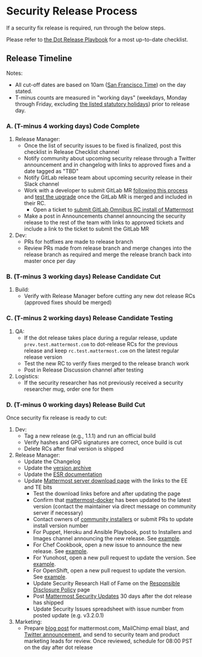 # Security Release Process

If a security fix release is required, run through the below steps.

Please refer to [the Dot Release Playbook](https://community.mattermost.com/playbooks/playbooks/hjn1xnc3gfnmzeqwssyu6dsa3w/preview) for a most up-to-date checklist.

## Release Timeline

Notes:

* All cut-off dates are based on 10am \([San Francisco Time](http://everytimezone.com/)\) on the day stated.
* T-minus counts are measured in "working days" \(weekdays, Monday through Friday, excluding [the listed statutory holidays](https://handbook.mattermost.com/operations/workplace/people/working-at-mattermost/paid-time-off#holidays)\) prior to release day.

### A. \(T-minus 4 working days\) Code Complete

1. Release Manager:
   * Once the list of security issues to be fixed is finalized, post this checklist in Release Checklist channel
   * Notify community about upcoming security release through a Twitter announcement and in changelog with links to approved fixes and a date tagged as "TBD"
   * Notify GitLab release team about upcoming security release in their Slack channel
   * Work with a developer to submit GitLab MR [following this process](https://docs.mattermost.com/process/gitlab-process.html#merge-requests) and [test the upgrade](https://docs.google.com/document/d/1mbeu2XXwCpbz3qz7y_6yDIYBToyY2nW0NFZq9Gdei1E/edit#heading=h.ncq9ltn04isg) once the GitLab MR is merged and included in their RC.
     * Open a ticket to [submit GitLab Omnibus RC install of Mattermost](https://mattermost.atlassian.net/browse/MM-10365)
   * Make a post in Announcements channel announcing the security release to the rest of the team with links to approved tickets and include a link to the ticket to submit the GitLab MR
2. Dev:
   * PRs for hotfixes are made to release branch
   * Review PRs made from release branch and merge changes into the release branch as required and merge the release branch back into master once per day

### B. \(T-minus 3 working days\) Release Candidate Cut

1. Build:
   * Verify with Release Manager before cutting any new dot release RCs \(approved fixes should be merged\)

### C. \(T-minus 2 working days\) Release Candidate Testing

1. QA:
   * If the dot release takes place during a regular release, update `prev.test.mattermost.com` to dot-release RCs for the previous release and keep `rc.test.mattermost.com` on the latest regular release version
   * Test the new RC to verify fixes merged to the release branch work
   * Post in Release Discussion channel after testing
2. Logistics:
   * If the security researcher has not previously received a security researcher mug, order one for them 

### D. \(T-minus 0 working days\) Release Build Cut

Once security fix release is ready to cut:

1. Dev:
   * Tag a new release \(e.g., 1.1.1\) and run an official build
   * Verify hashes and GPG signatures are correct, once build is cut
   * Delete RCs after final version is shipped
2. Release Manager:
   * Update the Changelog
   * Update the [version archive](https://docs.mattermost.com/administration/version-archive.html)
   * Update the [ESR documentation](https://docs.mattermost.com/administration/extended-support-release.html#what-are-the-current-supported-esr-versions)
   * Update [Mattermost server download page](https://mattermost.com/download/) with the links to the EE and TE bits
     * Test the download links before and after updating the page
     * Confirm that [mattermost-docker](https://github.com/mattermost/mattermost-docker/releases) has been updated to the latest version \(contact the maintainer via direct message on community server if necessary\)
     * Contact owners of [community installers](https://mattermost.com/download/) or submit PRs to update install version number
     * For Puppet, Heroku and Ansible Playbook, post to Installers and Images channel announcing the new release. See [example](https://community.mattermost.com/core/pl/5eh8fw3jaiyzzqoc6nfwfaioya).
     * For Chef Cookbook, open a new issue to announce the new release. See [example](https://github.com/verifi-inc/mattermost/issues/2).
     * For Yunohost, open a new pull request to update the version. See [example](https://github.com/kemenaran/mattermost_ynh/pull/11).
     * For OpenShift, open a new pull request to update the version. See [example](https://github.com/goern/mattermost-openshift/pull/13).
     * Update Security Research Hall of Fame on the [Responsible Disclosure Policy](https://mattermost.com/security-vulnerability-report/) page
     * Post [Mattermost Security Updates](https://mattermost.com/security-updates/) 30 days after the dot release has shipped
     * Update Security Issues spreadsheet with issue number from posted update \(e.g. v3.2.0.1\)
3. Marketing:
   * Prepare [blog post](https://mattermost.com/blog/mattermost-4-10-faster-load-times//) for mattermost.com, MailChimp email blast, and [Twitter announcement](https://twitter.com/mattermosthq/status/827193482578112512), and send to security team and product marketing leads for review. Once reviewed, schedule for 08:00 PST on the day after dot release
